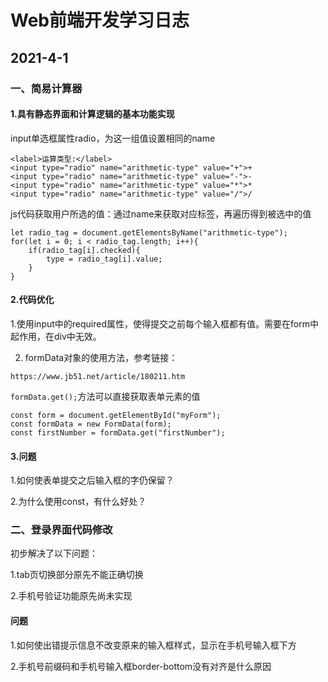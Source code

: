 # Web前端开发学习日志

## 2021-4-1

### 一、简易计算器

#### 1.具有静态界面和计算逻辑的基本功能实现

input单选框属性radio，为这一组值设置相同的name

```
<label>运算类型:</label>
<input type="radio" name="arithmetic-type" value="+">+
<input type="radio" name="arithmetic-type" value="-">-
<input type="radio" name="arithmetic-type" value="*">*
<input type="radio" name="arithmetic-type" value="/">/
```

js代码获取用户所选的值：通过name来获取对应标签，再遍历得到被选中的值

```
let radio_tag = document.getElementsByName("arithmetic-type");
for(let i = 0; i < radio_tag.length; i++){
    if(radio_tag[i].checked){
    	type = radio_tag[i].value;
    }
}
```

#### 2.代码优化

1.使用input中的required属性，使得提交之前每个输入框都有值。需要在form中起作用，在div中无效。

2. formData对象的使用方法，参考链接：

```
https://www.jb51.net/article/180211.htm
```

`formData.get();`方法可以直接获取表单元素的值

```
const form = document.getElementById("myForm");
const formData = new FormData(form);
const firstNumber = formData.get("firstNumber");
```



#### 3.问题

1.如何使表单提交之后输入框的字仍保留？

2.为什么使用const，有什么好处？



### 二、登录界面代码修改

初步解决了以下问题：

1.tab页切换部分原先不能正确切换

2.手机号验证功能原先尚未实现

#### 问题

1.如何使出错提示信息不改变原来的输入框样式，显示在手机号输入框下方

2.手机号前缀码和手机号输入框border-bottom没有对齐是什么原因